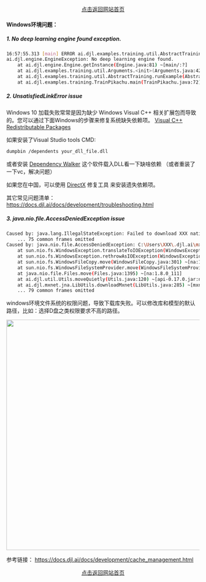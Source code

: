 <div align="center">
  <a href="http://aias.top/">点击返回网站首页</a>
</div>  


#### Windows环境问题：
##### 1. No deep learning engine found exception.
```bash
16:57:55.313 [main] ERROR ai.djl.examples.training.util.AbstractTraining - Unexpected error
ai.djl.engine.EngineException: No deep learning engine found.
    at ai.djl.engine.Engine.getInstance(Engine.java:81) ~[main/:?]
    at ai.djl.examples.training.util.Arguments.<init>(Arguments.java:42) ~[main/:?]
    at ai.djl.examples.training.util.AbstractTraining.runExample(AbstractTraining.java:67) [main/:?]
    at ai.djl.examples.training.TrainPikachu.main(TrainPikachu.java:72) [main/:?]
```

##### 2. UnsatisfiedLinkError issue

Windows 10 加载失败常常是因为缺少 Windows Visual C++ 相关扩展包而导致的。您可以通过下面Windows的步骤来修复系统缺失依赖项。
[Visual C++ Redistributable Packages](https://support.microsoft.com/en-us/topic/the-latest-supported-visual-c-downloads-2647da03-1eea-4433-9aff-95f26a218cc0)

如果安装了Visual Studio tools CMD:

```bash
dumpbin /dependents your_dll_file.dll
```

或者安装 [Dependency Walker](http://www.dependencywalker.com/)
这个软件载入DLL看一下缺啥依赖
（或者重装了一下vc，解决问题）

如果您在中国，可以使用 [DirectX](https://blog.csdn.net/VBcom/article/details/6962388) 修复工具 来安装遗失依赖项。

其它常见问题清单：
https://docs.djl.ai/docs/development/troubleshooting.html


##### 3. java.nio.file.AccessDeniedException issue
```bash
Caused by: java.lang.IllegalStateException: Failed to download XXX native library
	... 75 common frames omitted
Caused by: java.nio.file.AccessDeniedException: C:\Users\XXX\.djl.ai\mxnet\tmp8034998170920244011 -> C:\Users\XXX\.djl.ai\mxnet\1.9.0-mkl-win-x86_64
	at sun.nio.fs.WindowsException.translateToIOException(WindowsException.java:83) ~[na:1.8.0_111]
	at sun.nio.fs.WindowsException.rethrowAsIOException(WindowsException.java:97) ~[na:1.8.0_111]
	at sun.nio.fs.WindowsFileCopy.move(WindowsFileCopy.java:301) ~[na:1.8.0_111]
	at sun.nio.fs.WindowsFileSystemProvider.move(WindowsFileSystemProvider.java:287) ~[na:1.8.0_111]
	at java.nio.file.Files.move(Files.java:1395) ~[na:1.8.0_111]
	at ai.djl.util.Utils.moveQuietly(Utils.java:120) ~[api-0.17.0.jar:na]
	at ai.djl.mxnet.jna.LibUtils.downloadMxnet(LibUtils.java:285) ~[mxnet-engine-0.17.0.jar:na]
	... 79 common frames omitted
```

windows环境文件系统的权限问题，导致下载库失败。可以修改库和模型的默认路径，比如：选择D盘之类权限要求不高的路径。

<div align="center">
<img src="https://aias-home.oss-cn-beijing.aliyuncs.com/AIAS/guides/images/defaultdir.jpg"  width = "600"/>
</div>   

参考链接：
https://docs.djl.ai/docs/development/cache_management.html



<div align="center">
  <a href="http://aias.top/">点击返回网站首页</a>
</div>  


